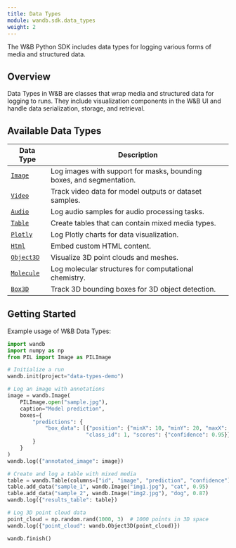 ```yaml
---
title: Data Types
module: wandb.sdk.data_types
weight: 2
---
```


The W&B Python SDK includes data types for logging various forms of media and structured data. 

## Overview

Data Types in W&B are classes that wrap media and structured data for logging to runs. They include visualization components in the W&B UI and handle data serialization, storage, and retrieval.

## Available Data Types

| Data Type | Description |
|-----------|-------------|
| [`Image`](./Image/) | Log images with support for masks, bounding boxes, and segmentation. |
| [`Video`](./Video/) | Track video data for model outputs or dataset samples. |
| [`Audio`](./Audio/) | Log audio samples for audio processing tasks. |
| [`Table`](./Table/) | Create tables that can contain mixed media types. |
| [`Plotly`](./Plotly/) | Log Plotly charts for data visualization. |
| [`Html`](./Html/) | Embed custom HTML content. |
| [`Object3D`](./Object3D/) | Visualize 3D point clouds and meshes. |
| [`Molecule`](./Molecule/) | Log molecular structures for computational chemistry. |
| [`Box3D`](./box3d/) | Track 3D bounding boxes for 3D object detection. |

## Getting Started

Example usage of W&B Data Types:

```python
import wandb
import numpy as np
from PIL import Image as PILImage

# Initialize a run
wandb.init(project="data-types-demo")

# Log an image with annotations
image = wandb.Image(
    PILImage.open("sample.jpg"),
    caption="Model prediction",
    boxes={
        "predictions": {
            "box_data": [{"position": {"minX": 10, "minY": 20, "maxX": 100, "maxY": 150},
                         "class_id": 1, "scores": {"confidence": 0.95}}]
        }
    }
)
wandb.log({"annotated_image": image})

# Create and log a table with mixed media
table = wandb.Table(columns=["id", "image", "prediction", "confidence"])
table.add_data("sample_1", wandb.Image("img1.jpg"), "cat", 0.95)
table.add_data("sample_2", wandb.Image("img2.jpg"), "dog", 0.87)
wandb.log({"results_table": table})

# Log 3D point cloud data
point_cloud = np.random.rand(1000, 3)  # 1000 points in 3D space
wandb.log({"point_cloud": wandb.Object3D(point_cloud)})

wandb.finish()
```

